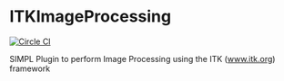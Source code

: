 # ITKImageProcessing #

[![Circle CI](https://circleci.com/gh/BlueQuartzSoftware/ITKImageProcessing.svg?style=svg)](https://circleci.com/gh/BlueQuartzSoftware/ITKImageProcessing)

SIMPL Plugin to perform Image Processing using the ITK (www.itk.org) framework
